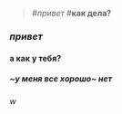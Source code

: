  > #*привет*
 > #**как дела?**
### ***привет***
#### а к**а**к у тебя?
##### ~у меня все хорошо~ **нет**
######            w                    

